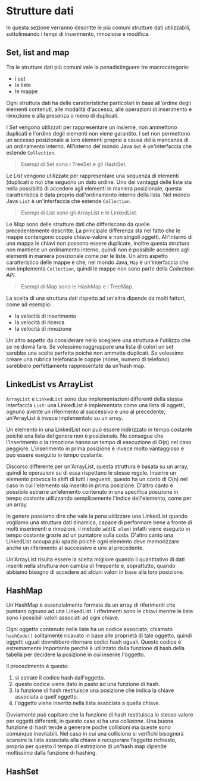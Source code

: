 # Strutture dati

In questa sezione verranno descritte le più comuni strutture dati utilizzabili, sottolineando i tempi
di inserimento, rimozione e modifica.

## Set, list and map

Tra le strutture dati più comuni vale la penadistinguere tre macrocategorie:

* i set
* le liste
* le mappe

Ogni struttura dati ha delle caratteristiche particolari in base all'ordine degli elementi contenuti,
alle modalità d'accesso, alle operazioni di inserimento e rimozione e alla presenza o meno di
duplicati.

I *Set* vengono utilizzati per rappresentare un insieme, non ammettono duplicati e l'ordine degli
elementi non viene garantito. I set non permettono un accesso posizionale ai loro elementi proprio 
a causa della mancanza di un ordinamento interno. 
All'interno del mondo Java `Set` è un'interfaccia che estende `Collection`.

> Esempi di Set sono i TreeSet e gli HashSet.


Le *List* vengono utilizzate per rappresentare una sequenza di elementi (duplicati o no) che seguono 
un dato ordine. Uno dei vantaggi delle liste sta nella possiblità di accedere agli elementi in maniera 
posizionale, questa caratteristica è data proprio dall'ordinamento interno della lista.
Nel mondo Java `List` è un'interfaccia che estende `Collection`.

> Esempi di List sono gli ArrayList e le LinkedList.

Le *Map* sono delle strutture dati che differiscono da quelle precedentemente descritte. La principale
differenza sta nel fatto che le mappe contengono coppie chiave-valore e non singoli oggetti.
All'interno di una mappa le chiavi non possono essere duplicate, inoltre questa struttura non 
mantiene un ordinamento interno, quindi non è possibile accedere agli elementi in maniera posizionale come
per le liste.
Un altro aspetto caratteristico delle mappe è che, nel mondo Java, `Map` è un'interfaccia che
non implementa `Collection`, quindi le mappe non sono parte della _Collection API_.

> Esempi di Map sono le HashMap e i TreeMap.

La scelta di una struttura dati rispetto ad un'altra dipende da molti fattori, come ad esempio:

* la velocità di inserimento
* la velocità di ricerca
* la velocità di rimozione

Un altro aspetto da considerare nello scegliere una struttura è l'utilizzo che se ne dovrà fare.
Se volessimo raggruppare una lista di colori un set sarebbe una scelta perfetta poichè non ammette
duplicati. 
Se volessimo creare una rubrica telefonica le coppie (nome, numero di telefono) sarebbero perfettamente
rappresentate da un'hash map.

## LinkedList vs ArrayList

`ArrayList` e `LinkedList` sono due implementazioni differenti della stessa interfaccia `List`: una LinkedList 
è implementata come una lista di oggetti, ognuno avente un riferimento al successivo e uno al 
precedente, un'ArrayList è invece implementato su un array.

Un elemento in una LinkedList non può essere indirizzato in tempo costante poichè una lista del genere non è
posizionale. Ne consegue che l'inserimento o la rimozione hanno un tempo di esecuzione di O(n) nel caso
peggiore.
L'inserimento in prima posizione è invece molto vantaggioso e può essere eseguito in tempo costante.

Discorso differente per un'ArrayList, questa struttura è basata su un array, quindi le operazioni su di essa
rispettano le stesse regole.
Inserire un elemento provoca lo shift di tutti i seguenti, questo ha un costo di O(n) nel caso in 
cui l'elemento sia inserito in prima posizione.
D'altro canto è possibile estrarre un'elemento contenuto in una specifica posizione in tempo costante 
utilizzando semplicemente l'indice dell'elemento, come per un array.

In genere possiamo dire che vale la pena utilizzare una LinkedList quando vogliamo una struttura dati dinamica, 
capace di performare bene a fronte di molti inserimenti e rimozioni, il metodo `add(E elem)` infatti viene 
eseguito in tempo costante grazie ad un puntatore sulla coda. D'altro canto una LinkedList occupa più 
spazio poichè ogni elemento deve memorizzare anche un riferimento al successivo e uno al precedente.

Un'ArrayList risulta essere la scelta migliore quando il quantitativo di dati inseriti nella struttura non
cambia di frequente e, soprattutto, quando abbiamo bisogno di accedere ad alcuni valori in base alla loro
posizione.

## HashMap 

Un'HashMap è essenzialmente formata da un array di riferimenti che puntano ognuno ad una LinkedList. I 
riferimenti sono le chiavi mentre le liste sono i possibili valori associati ad ogni chiave.

Ogni oggetto contenuto nelle liste ha un codice associato, chiamato `hashCode()` solitamente ricavato in 
base alle proprietà di tale oggetto, quindi oggetti uguali dovrebbero ritornare codici hash uguali.
Questo codice è estremamente importante perchè è utilizzato dalla funzione di hash della tabella per 
decidere la posizione in cui inserire l'oggetto.

Il procedimento è questo:

1. si estrate il codice hash dall'oggetto.
2. questo codice viene dato in pasto ad una funzione di hash.
3. la funzione di hash restituisce una posizione che indica la chiave associata a quell'oggetto.
4. l'oggetto viene inserito nella lista associata a quella chiave.

Ovviamente può capitare che la funzione di hash restituisca lo stesso valore per oggetti differenti, 
in questo caso si ha una *collisione*.
Una buona funzione di hash tende a generare poche collisioni ma queste sono comunque inevitabili. Nel caso
in cui una collisione si verifichi bisognerà scansire la lista associata alla chiave e recuperare l'oggetto
richiesto, proprio per questo il tempo di estrazione di un'hash map dipende moltissimo dalla funzione
di hashing.

## HashSet